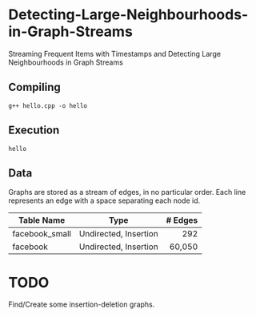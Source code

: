 # Detecting-Large-Neighbourhoods-in-Graph-Streams
Streaming Frequent Items with Timestamps and Detecting Large Neighbourhoods in Graph Streams

## Compiling
`g++ hello.cpp -o hello`

## Execution
`hello`

## Data
Graphs are stored as a stream of edges, in no particular order.
Each line represents an edge with a space separating each node id.

| Table Name     | Type                  | # Edges |
| -------------- | --------------------- | ------: |
| facebook_small | Undirected, Insertion | 292     |
| facebook       | Undirected, Insertion | 60,050  |

# TODO
Find/Create some insertion-deletion graphs.
